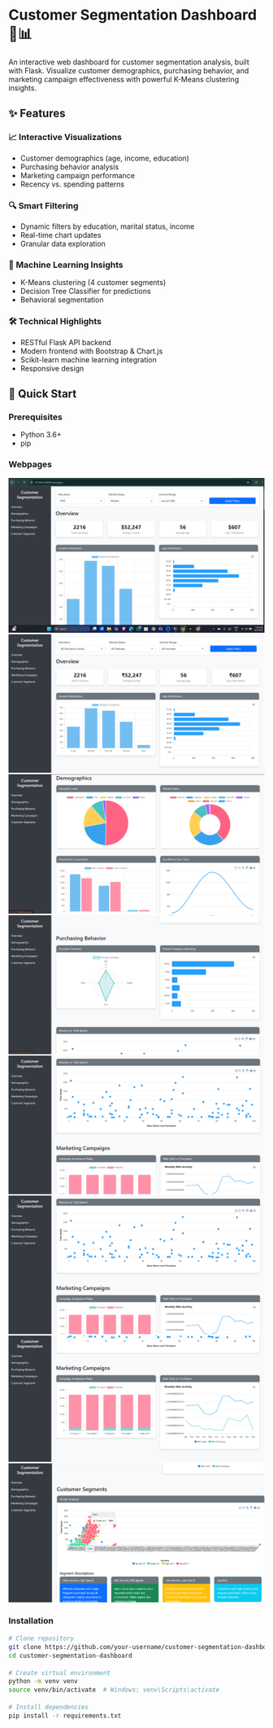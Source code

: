 # Customer Segmentation Dashboard 🎯📊

An interactive web dashboard for customer segmentation analysis, built with Flask. Visualize customer demographics, purchasing behavior, and marketing campaign effectiveness with powerful K-Means clustering insights.

## ✨ Features

### 📈 Interactive Visualizations
- Customer demographics (age, income, education)
- Purchasing behavior analysis
- Marketing campaign performance
- Recency vs. spending patterns

### 🔍 Smart Filtering
- Dynamic filters by education, marital status, income
- Real-time chart updates
- Granular data exploration

### 🤖 Machine Learning Insights
- K-Means clustering (4 customer segments)
- Decision Tree Classifier for predictions
- Behavioral segmentation

### 🛠️ Technical Highlights
- RESTful Flask API backend
- Modern frontend with Bootstrap & Chart.js
- Scikit-learn machine learning integration
- Responsive design

## 🚀 Quick Start

### Prerequisites
- Python 3.6+
- pip

### Webpages
![Dashboard Screenshot](https://github.com/Oamkar-Dhanwate/Unsupervised-Machine-learning/blob/main/Customer_Segmentation(e-commerse)/Web_page/images/Screenshot%202025-08-03%20013809.png)
![Dashboard Screenshot](https://github.com/Oamkar-Dhanwate/Unsupervised-Machine-learning/blob/main/Customer_Segmentation(e-commerse)/Web_page/images/Screenshot%202025-08-03%20105533.png)
![Dashboard Screenshot](https://github.com/Oamkar-Dhanwate/Unsupervised-Machine-learning/blob/main/Customer_Segmentation(e-commerse)/Web_page/images/Screenshot%202025-08-03%20105618.png)
![Dashboard Screenshot](https://github.com/Oamkar-Dhanwate/Unsupervised-Machine-learning/blob/main/Customer_Segmentation(e-commerse)/Web_page/images/Screenshot%202025-08-03%20105632.png)
![Dashboard Screenshot](https://github.com/Oamkar-Dhanwate/Unsupervised-Machine-learning/blob/main/Customer_Segmentation(e-commerse)/Web_page/images/Screenshot%202025-08-03%20105651.png)
![Dashboard Screenshot](https://github.com/Oamkar-Dhanwate/Unsupervised-Machine-learning/blob/main/Customer_Segmentation(e-commerse)/Web_page/images/Screenshot%202025-08-03%20105651.png)
![Dashboard Screenshot](https://github.com/Oamkar-Dhanwate/Unsupervised-Machine-learning/blob/main/Customer_Segmentation(e-commerse)/Web_page/images/Screenshot%202025-08-03%20105838.png)
![Dashboard Screenshot](https://github.com/Oamkar-Dhanwate/Unsupervised-Machine-learning/blob/main/Customer_Segmentation(e-commerse)/Web_page/images/Screenshot%202025-08-03%20105900.png)

### Installation
```bash
# Clone repository
git clone https://github.com/your-username/customer-segmentation-dashboard.git
cd customer-segmentation-dashboard

# Create virtual environment
python -m venv venv
source venv/bin/activate  # Windows: venv\Scripts\activate

# Install dependencies
pip install -r requirements.txt



